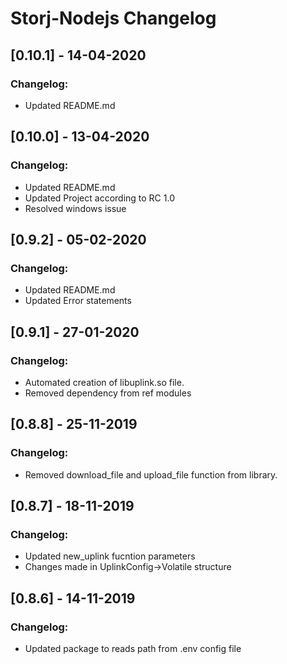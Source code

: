 # Storj-Nodejs Changelog

## [0.10.1] - 14-04-2020
### Changelog:
* Updated README.md

## [0.10.0] - 13-04-2020
### Changelog:
* Updated README.md
* Updated Project according to RC 1.0
* Resolved windows issue

## [0.9.2] - 05-02-2020
### Changelog:
* Updated README.md
* Updated Error statements

## [0.9.1] - 27-01-2020
### Changelog:
* Automated creation of libuplink.so file.
* Removed dependency from ref modules

## [0.8.8] - 25-11-2019
### Changelog:
* Removed download_file and upload_file function from library.

## [0.8.7] - 18-11-2019
### Changelog:
* Updated new_uplink fucntion parameters
* Changes made in UplinkConfig->Volatile structure

## [0.8.6] - 14-11-2019
### Changelog:
* Updated package to reads path from .env config file
